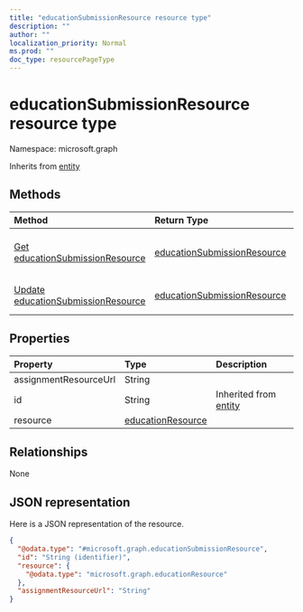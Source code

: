 ```yaml
---
title: "educationSubmissionResource resource type"
description: ""
author: ""
localization_priority: Normal
ms.prod: ""
doc_type: resourcePageType
---
```


# educationSubmissionResource resource type


Namespace: microsoft.graph




Inherits from [entity](../resources/entity.md)

## Methods
|Method|Return Type|Description|
|:---|:---|:---|
|[Get educationSubmissionResource](../api/educationsubmissionresource-get.md)|[educationSubmissionResource](../resources/educationsubmissionresource.md)|Read properties and relationships of the [educationSubmissionResource](../resources/educationsubmissionresource.md) object.|
|[Update educationSubmissionResource](../api/educationsubmissionresource-update.md)|[educationSubmissionResource](../resources/educationsubmissionresource.md)|Update the properties of a [educationSubmissionResource](../resources/educationsubmissionresource.md) object.|

## Properties
|Property|Type|Description|
|:---|:---|:---|
|assignmentResourceUrl|String||
|id|String| Inherited from [entity](../resources/entity.md)|
|resource|[educationResource](../resources/educationresource.md)||

## Relationships
None

## JSON representation
Here is a JSON representation of the resource.
<!-- {
  "blockType": "resource",
  "keyProperty": "id",
  "@odata.type": "microsoft.graph.educationSubmissionResource",
  "baseType": "microsoft.graph.entity",
  "openType": false
}
-->
``` json
{
  "@odata.type": "#microsoft.graph.educationSubmissionResource",
  "id": "String (identifier)",
  "resource": {
    "@odata.type": "microsoft.graph.educationResource"
  },
  "assignmentResourceUrl": "String"
}
```

